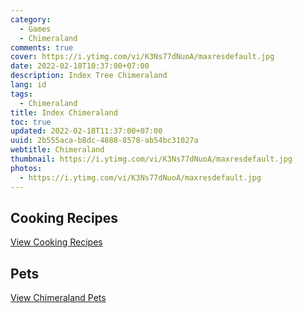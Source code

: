 ```yaml
---
category:
  - Games
  - Chimeraland
comments: true
cover: https://i.ytimg.com/vi/K3Ns77dNuoA/maxresdefault.jpg
date: 2022-02-18T10:37:00+07:00
description: Index Tree Chimeraland
lang: id
tags:
  - Chimeraland
title: Index Chimeraland
toc: true
updated: 2022-02-18T11:37:00+07:00
uuid: 2b555aca-b8dc-4888-8578-ab54bc31027a
webtitle: Chimeraland
thumbnail: https://i.ytimg.com/vi/K3Ns77dNuoA/maxresdefault.jpg
photos:
  - https://i.ytimg.com/vi/K3Ns77dNuoA/maxresdefault.jpg
---
```


## Cooking Recipes
[View Cooking Recipes](Recipes.md)

## Pets
[View Chimeraland Pets](Pets.md)